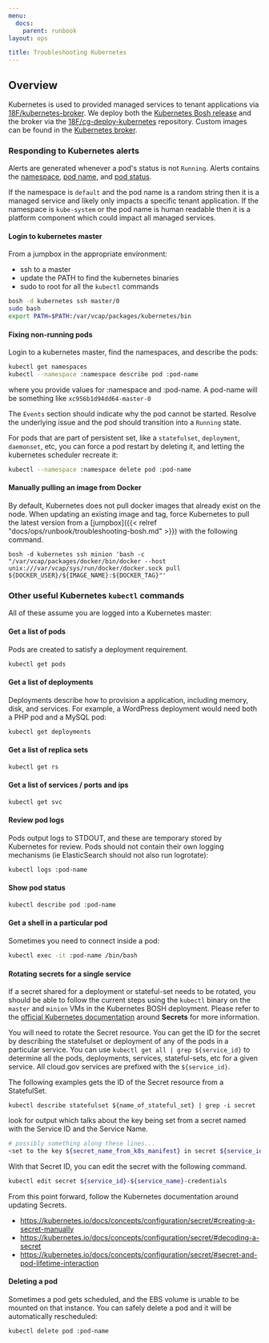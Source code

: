 ```yaml
---
menu:
  docs:
    parent: runbook
layout: ops

title: Troubleshooting Kubernetes
---
```


## Overview
Kubernetes is used to provided managed services to tenant applications via [18F/kubernetes-broker](https://github.com/18F/kubernetes-broker).
We deploy both the [Kubernetes Bosh release](https://github.com/18F/kubernetes-release)
and the broker via the [18F/cg-deploy-kubernetes](https://github.com/18F/cg-deploy-kubernetes)
repository. Custom images can be found in the [Kubernetes broker](https://github.com/18F/kubernetes-broker/tree/master/custom_images).

### Responding to Kubernetes alerts
Alerts are generated whenever a pod's status is not `Running`. Alerts contains the [namespace](https://kubernetes.io/docs/user-guide/namespaces/), [pod name](https://kubernetes.io/docs/user-guide/pods/), and [pod status](https://kubernetes.io/docs/concepts/workloads/pods/pod-lifecycle/#pod-phase).

If the namespace is `default` and the pod name is a random string then it is a managed service and likely only impacts a specific tenant application.  If the namespace is `kube-system` or the pod name is human readable then it is a platform component which could impact all managed services.

#### Login to kubernetes master

From a jumpbox in the appropriate environment:
- ssh to a master
- update the PATH to find the kubernetes binaries
- sudo to root for all the `kubectl` commands

```sh
bosh -d kubernetes ssh master/0
sudo bash
export PATH=$PATH:/var/vcap/packages/kubernetes/bin
```

#### Fixing non-running pods
Login to a kubernetes master, find the namespaces, and describe the pods:
```sh
kubectl get namespaces
kubectl --namespace :namespace describe pod :pod-name
```
where you provide values for :namespace and :pod-name. A pod-name will be something like `xc956b1d94dd64-master-0`

The `Events` section should indicate why the pod cannot be started. Resolve the underlying issue and the pod should transition into a `Running` state.

For pods that are part of persistent set, like a `statefulset`, `deployment`, `daemonset`, etc, you can force a pod restart by deleting it, and letting the kubernetes scheduler recreate it:

```sh
kubectl --namespace :namespace delete pod :pod-name
```

#### Manually pulling an image from Docker

By default, Kubernetes does not pull docker images that already exist on the
node. When updating an existing image and tag, force Kubernetes to pull the
latest version from a [jumpbox]({{< relref "docs/ops/runbook/troubleshooting-bosh.md" >}})
with the following command.

```shell
bosh -d kubernetes ssh minion 'bash -c "/var/vcap/packages/docker/bin/docker --host unix:///var/vcap/sys/run/docker/docker.sock pull ${DOCKER_USER}/${IMAGE_NAME}:${DOCKER_TAG}"'
```

### Other useful Kubernetes `kubectl` commands

All of these assume you are logged into a Kubernetes master:

#### Get a list of pods
Pods are created to satisfy a deployment requirement.
```sh
kubectl get pods
```

#### Get a list of deployments
Deployments describe how to provision a application, including
memory, disk, and services.  For example, a WordPress deployment
would need both a PHP pod and a MySQL pod:
```sh
kubectl get deployments
```

#### Get a list of replica sets
```sh
kubectl get rs
```

#### Get a list of services / ports and ips
```sh
kubectl get svc
```

#### Review pod logs
Pods output logs to STDOUT, and these are temporary stored
by Kubernetes for review.  Pods should not contain their
own logging mechanisms (ie ElasticSearch should not also
run logrotate):
```sh
kubectl logs :pod-name
```

#### Show pod status
```sh
kubectl describe pod :pod-name
```

#### Get a shell in a particular pod
Sometimes you need to connect inside a pod:
```sh
kubectl exec -it :pod-name /bin/bash
```

#### Rotating secrets for a single service

If a secret shared for a deployment or stateful-set needs to be rotated, you
should be able to follow the current steps using the `kubectl` binary on the
`master` and `minion` VMs in the Kubernetes BOSH deployment. Please refer to the
[official Kubernetes documentation](https://kubernetes.io/docs/concepts/configuration/secret/)
around **Secrets** for more information.

You will need to rotate the Secret resource. You can get the ID for the secret
by describing the statefulset or deployment of any of the pods in a particular
service. You can use `kubectl get all | grep ${service_id}` to determine all
the pods, deployments, services, stateful-sets, etc for a given service. All
cloud.gov services are prefixed with the `${service_id}`.

The following examples gets the ID of the Secret resource from a StatefulSet.

```
kubectl describe statefulset ${name_of_stateful_set} | grep -i secret
```

look for output which talks about the key being set from a secret named with the
Service ID and the Service Name.

```sh
# possibly something along these lines...
<set to the key ${secret_name_from_k8s_manifest} in secret ${service_id}-${service_name}-credentials>
```

With that Secret ID, you can edit the secret with the following command.

```sh
kubectl edit secret ${service_id}-${service_name}-credentials
```

From this point forward, follow the Kubernetes documentation around updating
Secrets.

- https://kubernetes.io/docs/concepts/configuration/secret/#creating-a-secret-manually
- https://kubernetes.io/docs/concepts/configuration/secret/#decoding-a-secret
- https://kubernetes.io/docs/concepts/configuration/secret/#secret-and-pod-lifetime-interaction

#### Deleting a pod
Sometimes a pod gets scheduled, and the EBS volume
is unable to be mounted on that instance.  You can
safely delete a pod and it will be automatically
rescheduled:
```sh
kubectl delete pod :pod-name
```

